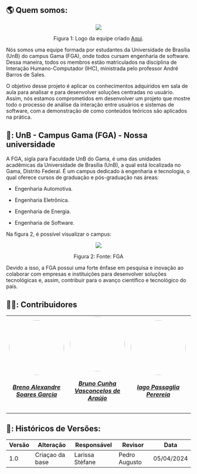 ## :earth_americas: Quem somos:

  <div align="center">
  <img src="https://raw.githubusercontent.com/Interacao-Humano-Computador/2024.1-SIGAA/main/docs/Midia/Equipe2IHC.png">




  
   Figura 1: Logo da equipe criado [Aqui](https://www.designevo.com/).
</div>

Nós somos uma equipe formada por estudantes da Universidade de Brasília (UnB) do campus Gama (FGA), onde todos cursam engenharia de software. Dessa maneira, todos os membros estão matriculados na disciplina de Interação Humano-Computador (IHC), ministrada pelo professor André Barros de Sales.


O objetivo desse projeto é aplicar os conhecimentos adquiridos em sala de aula para analisar e para desenvolver soluções centradas no usuário. Assim, nós estamos comprometidos em desenvolver um projeto que mostre todo o processo de análise da interação entre usuários e sistemas de software, com a demonstração de como conteúdos teóricos são aplicados na prática.

## 📖: UnB - Campus Gama (FGA) - Nossa universidade

A FGA, sigla para Faculdade UnB do Gama, é uma das unidades acadêmicas da Universidade de Brasília (UnB), a qual está localizada no Gama, Distrito Federal. É um campus dedicado à engenharia e tecnologia, o qual oferece cursos de graduação e pós-graduação nas áreas:

- Engenharia Automotiva.

- Engenharia Eletrônica.

- Engenharia de Energia.

- Engenharia de Software.

Na figura 2, é possível visualizar o campus:

 <div align="center">
  <img src="https://lh6.googleusercontent.com/proxy/eYO0B1AlLK_W9TfYm9kyuF7J55kqVsvCXCTz0vMn9QbR8iXH495FZHcKRYjIxsPX0CYUOhRsFqNSUiHK">


  
   Figura 2: Fonte: FGA 
</div>

Devido a isso, a FGA possui uma forte ênfase em pesquisa e inovação ao colaborar com empresas e instituições para desenvolver soluções tecnológicas e, assim, contribuir para o avanço científico e tecnológico do país.

## 👨‍🎓: Contribuidores

<table style="margin-left: auto; margin-right: auto;">
    <tr>
        <td align="center">
            <a href="https://github.com/brenoalexandre0">
                <img style="border-radius: 50%;" src="https://github.com/brenoalexandre0.png" width="150px;"/>
                <h5 class="text-center"> Breno Alexandre Soares Garcia  </h5>
            </a>
        </td>
        <td align="center">
            <a href="https://github.com/brunocva">
                <img style="border-radius: 50%;" src="https://github.com/brunocva.png" width="150px;"/>
                <h5 class="text-center">Bruno Cunha Vasconcelos de Araújo <br> </h5>
            </a>
        </td>
      <td align="center">
            <a href="https://github.com/Paxxaglia">
                <img style="border-radius: 50%;" src="https://github.com/Paxxaglia.png" width="150px;"/>
                <h5 class="text-center"> Iago Passaglia Perereia <br> </h5>
            </a>
        </td>
      <td align="center">
            <a href="https://github.com/SkywalkerSupreme">
                <img style="border-radius: 50%;" src="https://github.com/SkywalkerSupreme.png" width="150px;"/>
                <h5 class="text-center">Larissa Stefane Barboza Santos <br> </h5>
            </a>
        </td>
      <td align="center">
            <a href="https://github.com/LuaMedeiros">
                <img style="border-radius: 50%;" src="https://github.com/LuaMedeiros.png" width="150px;"/>
                <h5 class="text-center"> Luana de Lima Medeiros <br> </h5>
            </a>
        </td>
      <td align="center">
            <a href="https://github.com/Izarias">
                <img style="border-radius: 50%;" src="https://github.com/Izarias.png" width="150px;"/>
                <h5 class="text-center"> Pedro Augusto Dourado Izarias <br> </h5>
            </a>
        </td>
      
</table>


## 📑: Históricos de Versões:

| Versão | Alteração | Responsável | Revisor | Data |
| - | - | - | - | - |
| 1.0 | Criaçao da base | Larissa Stéfane | Pedro Augusto | 05/04/2024 |
